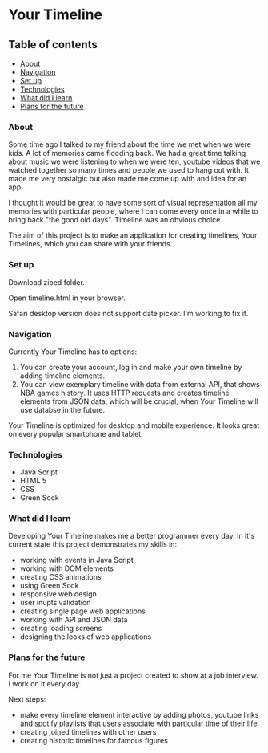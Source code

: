 # Your Timeline 

## Table of contents
* [About](#about)
* [Navigation](#navigation)
* [Set up](#set-up)
* [Technologies](#technologies)
* [What did I learn](#what-did-I-Learn)
* [Plans for the future](#plans-for-the-future)

### About

Some time ago I talked to my friend about the time we met when we were kids. A lot of memories came flooding back. We had a great time talking about music we were listening to when we were ten, youtube videos that we watched together so many times and people we used to hang out with. It made me very nostalgic but also made me come up with and idea for an app. 

I thought it would be great to have some sort of visual representation all my memories with particular people, where I can come every once in a while to bring back "the good old days". Timeline was an obvious choice.

The aim of this project is to make an application for creating timelines, Your Timelines, which you can share with your friends.

### Set up

Download ziped folder.

Open timeline.html in your browser.

Safari desktop version does not support date picker. I'm working to fix it.

### Navigation

Currently Your Timeline has to options:

1. You can create your account, log in and make your own timeline by adding timeline elements. 
2. You can view exemplary timeline with data from external API, that shows NBA games history. It uses HTTP requests and creates timeline elements from JSON data, which will be crucial, when Your Timeline will use databse in the future.

Your Timeline is optimized for desktop and mobile experience. It looks great on every popular smartphone and tablet.

### Technologies

- Java Script
- HTML 5
- CSS 
- Green Sock 

### What did I learn

Developing Your Timeline makes me a better programmer every day. In it's current state this project demonstrates my skills in:
- working with events in Java Script
- working with DOM elements
- creating CSS animations
- using Green Sock
- responsive web design
- user inupts validation
- creating single page web applications
- working with API and JSON data
- creating loading screens
- designing the looks of web applications

### Plans for the future

For me Your Timeline is not just a project created to show at a job interview. I work on it every day.

Next steps:
- make every timeline element interactive by adding photos, youtube links and spotify playlists that users associate with particular time of their life
- creating joined timelines with other users
- creating historic timelines for famous figures

